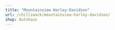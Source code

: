 ```yaml
---
title: "Mountainview Harley-Davidson"
url: /chilliwack/mountainview-harley-davidson/
shop: Autohaus
---
```

